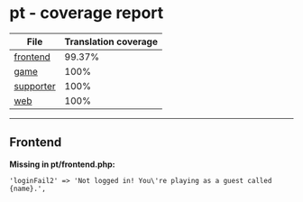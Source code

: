<link rel="stylesheet" href="style.css">

# pt - coverage report

<table>
<thead>
    <tr>
        <th>File</th>
        <th colspan="2">Translation coverage</th>
    </tr>
</thead>
<tbody>
    <tr><td><a href="#">frontend</a></td><td>99.37%</td><td>
        <div class="pb">
            <span class="pb-fill" style="width: 99.37%;"></span>
        </div>
    </td></tr>
    <tr><td><a href="#">game</a></td><td>100%</td><td>
        <div class="pb">
            <span class="pb-fill" style="width: 100%;"></span>
        </div>
    </td></tr>
    <tr><td><a href="#">supporter</a></td><td>100%</td><td>
        <div class="pb">
            <span class="pb-fill" style="width: 100%;"></span>
        </div>
    </td></tr>
    <tr><td><a href="#">web</a></td><td>100%</td><td>
        <div class="pb">
            <span class="pb-fill" style="width: 100%;"></span>
        </div>
    </td></tr>
</tbody></table>

-----------------------

## Frontend

**Missing in pt/frontend.php:**

```
'loginFail2' => 'Not logged in! You\'re playing as a guest called {name}.',
```

